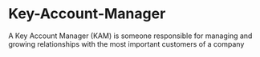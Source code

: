 # Key-Account-Manager

A Key Account Manager (KAM) is someone responsible for managing and growing relationships with the most important customers of a company

